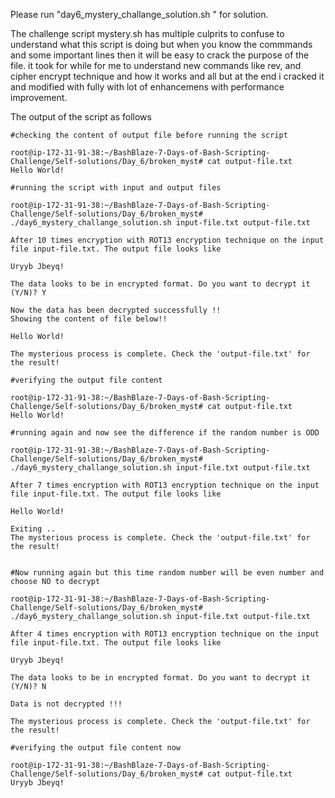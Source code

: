 Please run "day6_mystery_challange_solution.sh <input-file> <output-file> " for solution.

The challenge script mystery.sh has multiple culprits to confuse to understand what this script is doing but when you know the commmands and some important lines then it will be easy to crack the purpose of the file.  it took for while for me to understand new commands like rev, and cipher encrypt technique and how it works and all but at the end i cracked it and modified with fully with lot of enhancemens with performance improvement.

The output of the script as follows

```
#checking the content of output file before running the script

root@ip-172-31-91-38:~/BashBlaze-7-Days-of-Bash-Scripting-Challenge/Self-solutions/Day_6/broken_myst# cat output-file.txt
Hello World!

#running the script with input and output files

root@ip-172-31-91-38:~/BashBlaze-7-Days-of-Bash-Scripting-Challenge/Self-solutions/Day_6/broken_myst# ./day6_mystery_challange_solution.sh input-file.txt output-file.txt

After 10 times encryption with ROT13 encryption technique on the input file input-file.txt. The output file looks like

Uryyb Jbeyq!

The data looks to be in encrypted format. Do you want to decrypt it (Y/N)? Y

Now the data has been decrypted successfully !!
Showing the content of file below!!

Hello World!

The mysterious process is complete. Check the 'output-file.txt' for the result!

#verifying the output file content

root@ip-172-31-91-38:~/BashBlaze-7-Days-of-Bash-Scripting-Challenge/Self-solutions/Day_6/broken_myst# cat output-file.txt
Hello World!

#running again and now see the difference if the random number is ODD

root@ip-172-31-91-38:~/BashBlaze-7-Days-of-Bash-Scripting-Challenge/Self-solutions/Day_6/broken_myst# ./day6_mystery_challange_solution.sh input-file.txt output-file.txt

After 7 times encryption with ROT13 encryption technique on the input file input-file.txt. The output file looks like

Hello World!

Exiting ..
The mysterious process is complete. Check the 'output-file.txt' for the result!


#Now running again but this time random number will be even number and choose NO to decrypt

root@ip-172-31-91-38:~/BashBlaze-7-Days-of-Bash-Scripting-Challenge/Self-solutions/Day_6/broken_myst# ./day6_mystery_challange_solution.sh input-file.txt output-file.txt

After 4 times encryption with ROT13 encryption technique on the input file input-file.txt. The output file looks like

Uryyb Jbeyq!

The data looks to be in encrypted format. Do you want to decrypt it (Y/N)? N

Data is not decrypted !!!

The mysterious process is complete. Check the 'output-file.txt' for the result!

#verifying the output file content now

root@ip-172-31-91-38:~/BashBlaze-7-Days-of-Bash-Scripting-Challenge/Self-solutions/Day_6/broken_myst# cat output-file.txt
Uryyb Jbeyq!

```
